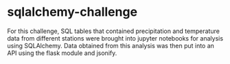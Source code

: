 # sqlalchemy-challenge
For this challenge, SQL tables that contained precipitation and temperature data from different stations were brought into jupyter notebooks for analysis using SQLAlchemy. Data obtained from this analysis was then put into an API using the flask module and jsonify. 

